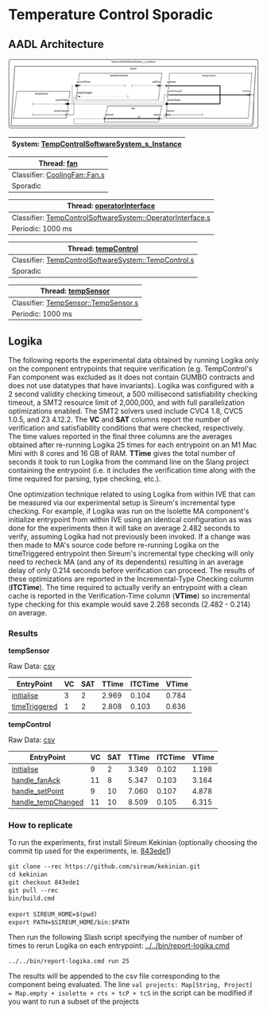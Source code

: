 # <!---title_start-->Temperature Control Sporadic<!---title_end-->
<!---description_start-->
<!---description_end-->
## <!--arch-section-title_start-->AADL Architecture<!--arch-section-title_end-->
<!--arch-section-description_start-->
<!--arch-section-description_end-->
<!--arch-section-aadl-arch-diagram_start-->
![AADL Arch](aadl/diagrams/aadl-arch.svg)
<!--arch-section-aadl-arch-diagram_end-->
<!--arch-section-aadl-arch-component-info-TempControlSoftwareSystem_s_Instance_start-->
|System: [TempControlSoftwareSystem_s_Instance](aadl/packages/TempControlSoftwareSystem.aadl#L61) |
|--|
<!--arch-section-aadl-arch-component-info-TempControlSoftwareSystem_s_Instance_end-->
<!--arch-section-aadl-arch-component-info-fan_start-->
|Thread: [fan](aadl/packages/TempControlSoftwareSystem.aadl#L85) |
|--|
|Classifier: [CoolingFan::Fan.s](aadl/packages/CoolingFan.aadl#L58)|
|Sporadic|

<!--arch-section-aadl-arch-component-info-fan_end-->
<!--arch-section-aadl-arch-component-info-operatorInterface_start-->
|Thread: [operatorInterface](aadl/packages/TempControlSoftwareSystem.aadl#L87) |
|--|
|Classifier: [TempControlSoftwareSystem::OperatorInterface.s](aadl/packages/TempControlSoftwareSystem.aadl#L288)|
|Periodic: 1000 ms|

<!--arch-section-aadl-arch-component-info-operatorInterface_end-->
<!--arch-section-aadl-arch-component-info-tempControl_start-->
|Thread: [tempControl](aadl/packages/TempControlSoftwareSystem.aadl#L86) |
|--|
|Classifier: [TempControlSoftwareSystem::TempControl.s](aadl/packages/TempControlSoftwareSystem.aadl#L247)|
|Sporadic|

<!--arch-section-aadl-arch-component-info-tempControl_end-->
<!--arch-section-aadl-arch-component-info-tempSensor_start-->
|Thread: [tempSensor](aadl/packages/TempControlSoftwareSystem.aadl#L84) |
|--|
|Classifier: [TempSensor::TempSensor.s](aadl/packages/TempSensor.aadl#L78)|
|Periodic: 1000 ms|

<!--arch-section-aadl-arch-component-info-tempSensor_end-->

## <!--logika-title_start-->Logika<!--logika-title_end-->
<!--logika-description_start-->
The following reports the experimental data obtained by running Logika
only on the component entrypoints that require verification (e.g. TempControl's
Fan component was excluded as it does not contain GUMBO contracts and does not
use datatypes that have invariants).  Logika was configured with a 2 second
validity checking timeout, a 500 millisecond satisfiability checking timeout, a
SMT2 resource limit of 2,000,000, and with full parallelization optimizations
enabled.  The SMT2 solvers used include CVC4 1.8, CVC5 1.0.5, and Z3 4.12.2. The
**VC** and **SAT** columns report the number of verification and
satisfiability conditions that were checked, respectively.  The time values
reported in the final three columns are the averages obtained after re-running
Logika 25 times for each entrypoint on an M1 Mac Mini with 8 cores and 16 GB of
RAM.  **TTime** gives the total number of seconds it took to run Logika
from the command line on the Slang project containing the entrypoint (i.e. it
includes the verification time along with the time required for parsing, type
checking, etc.).

One optimization technique related to using Logika from within IVE that can be
measured via our experimental setup is Sireum's incremental type checking. For
example, if Logika was run on the Isolette MA component's initialize entrypoint
from within IVE using an identical configuration as was done for the experiments
then it will take on average 2.482 seconds to verify, assuming Logika had not
previously been invoked.  If a change was then made to MA's source code before
re-running Logika on the timeTriggered entrypoint then Sireum's incremental type
checking will only need to recheck MA (and any of its dependents) resulting in
an average delay of only 0.214 seconds before verification can proceed. The
results of these optimizations are reported in the Incremental-Type Checking
column (**ITCTime**).  The time required to actually verify an entrypoint with
a clean cache is reported in the Verification-Time column (**VTime**) so
incremental type checking for this example would save 2.268 seconds (2.482 -
0.214) on average.
<!--logika-description_end-->
### <!--logiak-results-title_start-->Results<!--logiak-results-title_end-->
<!--logiak-results-description_start-->
<!--logiak-results-description_end-->
<!--logiak-results-logika-TempSensor_s_tcproc_tempSensor_start-->

**tempSensor**

Raw Data: [csv](hamr/slang/src/main/component/tc/TempSensor/.TempSensor_s_tcproc_tempSensor.scala.csv)

EntryPoint|VC|SAT|TTime|ITCTime|VTime|
|--|--|--|--|--|--|
|[initialise](hamr/slang/src/main/component/tc/TempSensor/TempSensor_s_tcproc_tempSensor.scala#L15)|3|2|2.969|0.104|0.784|
|[timeTriggered](hamr/slang/src/main/component/tc/TempSensor/TempSensor_s_tcproc_tempSensor.scala#L37)|1|2|2.808|0.103|0.636|
<!--logiak-results-logika-TempSensor_s_tcproc_tempSensor_end-->
<!--logiak-results-logika-TempControl_s_tcproc_tempControl_start-->

**tempControl**

Raw Data: [csv](hamr/slang/src/main/component/tc/TempControlSoftwareSystem/.TempControl_s_tcproc_tempControl.scala.csv)

EntryPoint|VC|SAT|TTime|ITCTime|VTime|
|--|--|--|--|--|--|
|[initialise](hamr/slang/src/main/component/tc/TempControlSoftwareSystem/TempControl_s_tcproc_tempControl.scala#L21)|9|2|3.349|0.102|1.198|
|[handle_fanAck](hamr/slang/src/main/component/tc/TempControlSoftwareSystem/TempControl_s_tcproc_tempControl.scala#L59)|11|8|5.347|0.103|3.164|
|[handle_setPoint](hamr/slang/src/main/component/tc/TempControlSoftwareSystem/TempControl_s_tcproc_tempControl.scala#L131)|9|10|7.060|0.107|4.878|
|[handle_tempChanged](hamr/slang/src/main/component/tc/TempControlSoftwareSystem/TempControl_s_tcproc_tempControl.scala#L194)|11|10|8.509|0.105|6.315|
<!--logiak-results-logika-TempControl_s_tcproc_tempControl_end-->

### <!--how-to-run-title_start-->How to replicate<!--how-to-run-title_end-->
<!--how-to-run-description_start-->
To run the experiments, first install Sireum Kekinian (optionally choosing the
commit tip used for the experiments, ie. [843ede1](https://github.com/sireum/kekinian/tree/843ede1120e6e75fde089db0928ab66a3c9a3e73))

```
git clone --rec https://github.com/sireum/kekinian.git
cd kekinian
git checkout 843ede1
git pull --rec
bin/build.cmd

export SIREUM_HOME=$(pwd)
export PATH=$SIREUM_HOME/bin:$PATH
```

Then run the following Slash script specifying the number of number of times to rerun Logika
on each entrypoint: [../../bin/report-logika.cmd](../../bin/report-logika.cmd)

```
../../bin/report-logika.cmd run 25
```

The results will be appended to the csv file corresponding to the component
being evaluated. The line ``val projects: Map[String, Project] = Map.empty + isolette + rts + tcP + tcS``
in the script can be modified if you want to run a subset of the projects
<!--how-to-run-description_end-->

